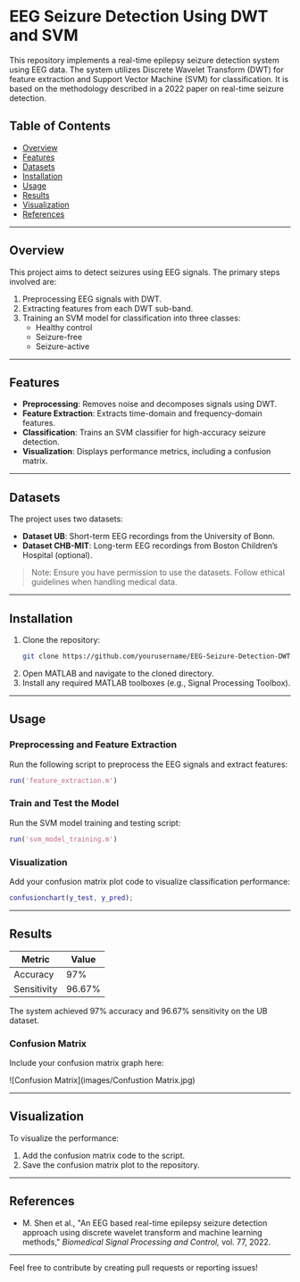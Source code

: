 # EEG Seizure Detection Using DWT and SVM

This repository implements a real-time epilepsy seizure detection system using EEG data. The system utilizes Discrete Wavelet Transform (DWT) for feature extraction and Support Vector Machine (SVM) for classification. It is based on the methodology described in a 2022 paper on real-time seizure detection.

## Table of Contents
- [Overview](#overview)
- [Features](#features)
- [Datasets](#datasets)
- [Installation](#installation)
- [Usage](#usage)
- [Results](#results)
- [Visualization](#visualization)
- [References](#references)

---

## Overview
This project aims to detect seizures using EEG signals. The primary steps involved are:
1. Preprocessing EEG signals with DWT.
2. Extracting features from each DWT sub-band.
3. Training an SVM model for classification into three classes:
   - Healthy control
   - Seizure-free
   - Seizure-active

---

## Features
- **Preprocessing**: Removes noise and decomposes signals using DWT.
- **Feature Extraction**: Extracts time-domain and frequency-domain features.
- **Classification**: Trains an SVM classifier for high-accuracy seizure detection.
- **Visualization**: Displays performance metrics, including a confusion matrix.

---

## Datasets
The project uses two datasets:
- **Dataset UB**: Short-term EEG recordings from the University of Bonn.
- **Dataset CHB-MIT**: Long-term EEG recordings from Boston Children’s Hospital (optional).

> Note: Ensure you have permission to use the datasets. Follow ethical guidelines when handling medical data.

---

## Installation
1. Clone the repository:
   ```bash
   git clone https://github.com/yourusername/EEG-Seizure-Detection-DWT-SVM.git
   ```
2. Open MATLAB and navigate to the cloned directory.
3. Install any required MATLAB toolboxes (e.g., Signal Processing Toolbox).

---

## Usage
### Preprocessing and Feature Extraction
Run the following script to preprocess the EEG signals and extract features:
```matlab
run('feature_extraction.m')
```
### Train and Test the Model
Run the SVM model training and testing script:
```matlab
run('svm_model_training.m')
```
### Visualization
Add your confusion matrix plot code to visualize classification performance:
```matlab
confusionchart(y_test, y_pred);
```

---

## Results
| Metric        | Value   |
|---------------|---------|
| Accuracy      | 97%     |
| Sensitivity   | 96.67%  |

The system achieved 97% accuracy and 96.67% sensitivity on the UB dataset.

### Confusion Matrix
Include your confusion matrix graph here:

![Confusion Matrix](images/Confustion Matrix.jpg)


---

## Visualization
To visualize the performance:
1. Add the confusion matrix code to the script.
2. Save the confusion matrix plot to the repository.

---

## References
- M. Shen et al., "An EEG based real-time epilepsy seizure detection approach using discrete wavelet transform and machine learning methods," *Biomedical Signal Processing and Control,* vol. 77, 2022.

---

Feel free to contribute by creating pull requests or reporting issues!
